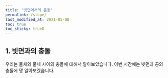 ```yaml
---
title: "빗면에서의 운동"
permalink: /slope/
last_modified_at: 2021-05-08
toc: true
toc_sticky: trueß
---
```


## 1. 빗면과의 충돌

우리는 물체와 물체 사이의 충돌에 대해서 알아보았습니다. 이번 시간에는 빗면과 공의 충돌에 댛 알아보겠습니다.
